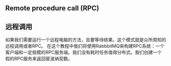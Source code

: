 ## Remote procedure call (RPC)
## 远程调用
如果我们需要运行一个远程电脑的方法，且要等待结果。这个模式就是众所周知的远程调用或者RPC。
在这个教程中我们将使用RabbbitMQ来构建RPC系统：一个客户端和一定规模的RPC服务端。我们没有耗时任务值得分布式。我们创建一个假的RPC服务来返回斐波纳契数。
